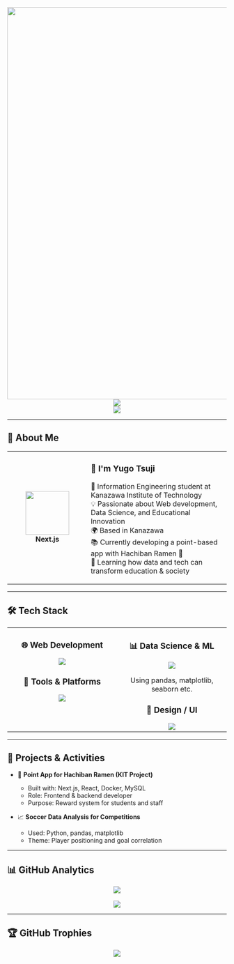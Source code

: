 <div align="center">
  <img src="https://user-images.githubusercontent.com/74038190/212284100-561aa473-3905-4a80-b561-0d28506553ee.gif" width="900">
</div>

<div align="center">
  <img src="https://capsule-render.vercel.app/api?type=waving&color=gradient&customColorList=0,2,2,5,30&height=150&section=header&animation=twinkling" />
</div>

<div align="center">
  <img src="https://readme-typing-svg.herokuapp.com?font=Fira+Code&size=30&duration=3000&pause=2000&color=89F2FF&center=true&vCenter=true&width=700&lines=Hi+there!+I'm+Yugo+Tsuji+%F0%9F%91%8B;Web+Developer+%7C+Data+Scientist+%7C+Innovator;Exploring+Tech+to+Solve+Real+World+Problems;Student+%7C+Educator+in+the+making" />
</div>

---

## 🌟 About Me

<div align="center">

<table>
<tr>
<td width="200" align="center">
<img src="https://skillicons.dev/icons?i=nextjs" width="100" height="100" />
<br><strong>Next.js</strong>
</td>
<td width="400" align="left">

### 👋 I'm Yugo Tsuji
🚀 Information Engineering student at Kanazawa Institute of Technology  
💡 Passionate about Web development, Data Science, and Educational Innovation  
🌍 Based in Kanazawa  
📚 Currently developing a point-based app with Hachiban Ramen 🍜  
🧠 Learning how data and tech can transform education & society

</td>
</tr>
</table>

</div>

---

## 🛠️ Tech Stack

<table align="center">
<tr>
<td width="50%" align="center" valign="top">

### 🌐 Web Development
<img src="https://skillicons.dev/icons?i=nextjs,react,js,ts,html,css" />

### 🔧 Tools & Platforms
<img src="https://skillicons.dev/icons?i=vscode,github,docker,vercel" />

</td>
<td width="50%" align="center" valign="top">

### 📊 Data Science & ML
<img src="https://skillicons.dev/icons?i=python,sqlite,mysql" />
<p>Using pandas, matplotlib, seaborn etc.</p>

### 🎨 Design / UI
<img src="https://skillicons.dev/icons?i=figma" />
</td>
</tr>
</table>

---

## 🚀 Projects & Activities

- 🍜 **Point App for Hachiban Ramen (KIT Project)**  
  - Built with: Next.js, React, Docker, MySQL  
  - Role: Frontend & backend developer  
  - Purpose: Reward system for students and staff

- 📈 **Soccer Data Analysis for Competitions**  
  - Used: Python, pandas, matplotlib  
  - Theme: Player positioning and goal correlation  
---

## 📊 GitHub Analytics

<div align="center">
  <img src="https://github-readme-streak-stats.herokuapp.com/?user=user&theme=transparent&border_radius=10" />
  <br><br>
  <img src="https://github-readme-activity-graph.vercel.app/graph?username=user&custom_title=My%20GitHub%20Activity&bg_color=0d1117&color=58a6ff&line=58a6ff&point=58a6ff&area=true&hide_border=true" />
</div>

---

## 🏆 GitHub Trophies

<div align="center">
  <img src="https://github-profile-trophy.vercel.app/?username=user&theme=transparent&no-frame=true&column=7&rank=SECRET,SSS,SS,S,AAA,AA,A,B,C&title=Commits,Repositories,Followers" />
</div>
